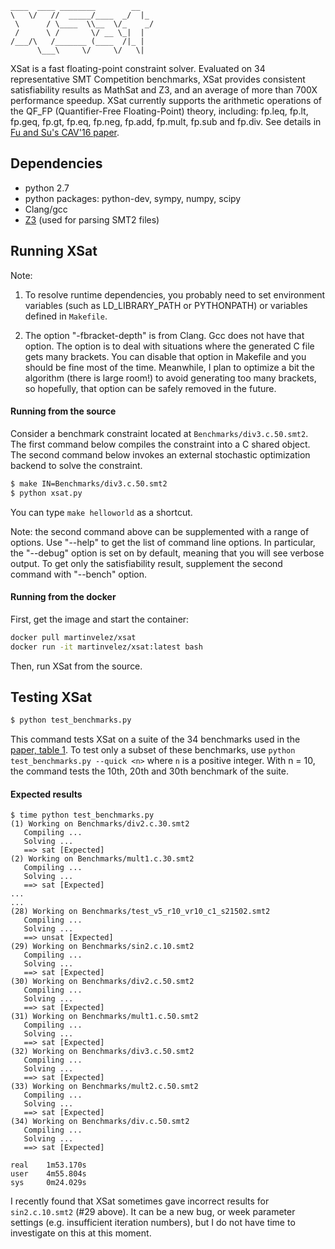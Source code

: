 ```
____  ____ ________        __  
\   \/   //  _____/____  _/  |_
 \      / \____  \\__  \/_    _/
 /      \ /       \/ __ \_|  | 
/___/\   /_______ (____  /|_ | 
      \___\     \/     \/   \|      
```
XSat is a fast floating-point constraint solver. Evaluated on 34 representative
SMT Competition benchmarks, XSat provides consistent satisfiability results as
MathSat and Z3, and an average of more than 700X performance speedup. XSat
currently supports the arithmetic operations of the QF\_FP (Quantifier-Free
Floating-Point) theory, including: fp.leq, fp.lt, fp.geq, fp.gt, fp.eq, fp.neg,
fp.add, fp.mult, fp.sub and fp.div. See details in [Fu and Su's CAV'16
paper](http://zhoulaifu.com/wp-content/papercite-data/pdf/xsat.pdf).




Dependencies 
-------------------
- python 2.7
- python packages: python-dev, sympy, numpy, scipy
- Clang/gcc
- [Z3](https://github.com/Z3Prover/z3/releases/tag/z3-4.5.0) (used for parsing SMT2 files) 


Running XSat
----------------------
Note:

1. To resolve runtime dependencies, you probably need to set environment variables (such as LD\_LIBRARY\_PATH or PYTHONPATH) or variables defined in `Makefile`. 

2. The option "-fbracket-depth" is from Clang. Gcc does not have that option. The option is to deal with situations where the generated C file gets many brackets. You can disable that option in Makefile and you should be fine most of the time. Meanwhile, I plan to optimize a bit the algorithm (there is large room!) to avoid generating too many brackets, so hopefully, that option can be safely removed in the future.  

#### Running from the source

Consider a benchmark constraint located at `Benchmarks/div3.c.50.smt2`.  The first command below compiles the constraint into a C shared object. The second command below invokes an external stochastic optimization backend to solve the constraint.

```bash
$ make IN=Benchmarks/div3.c.50.smt2
$ python xsat.py 
```

You can type `make helloworld` as a shortcut.  

Note: the second command above can be supplemented with a range of options.  Use "--help"  to get the list of command line options. In particular, the "--debug" option is set on by default, meaning that you will see verbose output. To get only the satisfiability result, supplement the second command with "--bench" option.



#### Running from the docker

First, get the image and start the container:
```bash
docker pull martinvelez/xsat
docker run -it martinvelez/xsat:latest bash
```
Then, run XSat from  the source.


Testing XSat
--------------
```bash
$ python test_benchmarks.py 
```
This command tests XSat on a suite of the 34 benchmarks used in the [paper, table 1](http://zhoulaifu.com/wp-content/papercite-data/pdf/xsat.pdf). To test only a subset of these benchmarks, use `python test_benchmarks.py --quick <n>` where `n` is a positive integer. With n = 10, the command  tests the 10th, 20th and 30th benchmark of the suite.

#### Expected results
```
$ time python test_benchmarks.py
(1) Working on Benchmarks/div2.c.30.smt2
   Compiling ...
   Solving ...
   ==> sat [Expected]
(2) Working on Benchmarks/mult1.c.30.smt2
   Compiling ...
   Solving ...
   ==> sat [Expected]
...
...
(28) Working on Benchmarks/test_v5_r10_vr10_c1_s21502.smt2
   Compiling ...
   Solving ...
   ==> unsat [Expected]
(29) Working on Benchmarks/sin2.c.10.smt2
   Compiling ...
   Solving ...
   ==> sat [Expected]
(30) Working on Benchmarks/div2.c.50.smt2
   Compiling ...
   Solving ...
   ==> sat [Expected]
(31) Working on Benchmarks/mult1.c.50.smt2
   Compiling ...
   Solving ...
   ==> sat [Expected]
(32) Working on Benchmarks/div3.c.50.smt2
   Compiling ...
   Solving ...
   ==> sat [Expected]
(33) Working on Benchmarks/mult2.c.50.smt2
   Compiling ...
   Solving ...
   ==> sat [Expected]
(34) Working on Benchmarks/div.c.50.smt2
   Compiling ...
   Solving ...
   ==> sat [Expected]

real	1m53.170s
user	4m55.804s
sys	    0m24.029s

```
I recently found that XSat sometimes gave incorrect results for `sin2.c.10.smt2` (\#29 above). It can be a new bug, or week parameter settings (e.g. insufficient iteration numbers), but I do not have time to investigate on this at this moment.  
